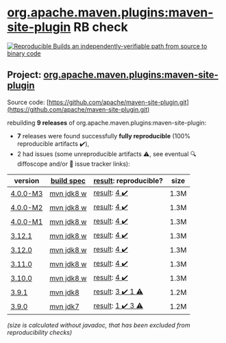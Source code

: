 [org.apache.maven.plugins:maven-site-plugin](https://search.maven.org/artifact/org.apache.maven.plugins/maven-site-plugin/) RB check
=======

[![Reproducible Builds](https://reproducible-builds.org/images/logos/rb.svg) an independently-verifiable path from source to binary code](https://reproducible-builds.org/)

## Project: [org.apache.maven.plugins:maven-site-plugin](https://search.maven.org/artifact/org.apache.maven.plugins/maven-site-plugin/)

Source code: [https://github.com/apache/maven-site-plugin.git](https://github.com/apache/maven-site-plugin.git)

rebuilding **9 releases** of org.apache.maven.plugins:maven-site-plugin:
- **7** releases were found successfully **fully reproducible** (100% reproducible artifacts :heavy_check_mark:),
- 2 had issues (some unreproducible artifacts :warning:, see eventual :mag: diffoscope and/or :memo: issue tracker links):

| version | [build spec](/BUILDSPEC.md) | [result](https://reproducible-builds.org/docs/jvm/): reproducible? | size |
| -- | --------- | ------ | -- |
| [4.0.0-M3](https://search.maven.org/artifact/org.apache.maven.plugins/maven-site-plugin/4.0.0-M3/pom) | [mvn jdk8 w](maven-site-plugin-4.0.0-M3.buildspec) | [result](maven-site-plugin-4.0.0-M3.buildinfo): [4 :heavy_check_mark: ](maven-site-plugin-4.0.0-M3.buildcompare) | 1.3M |
| [4.0.0-M2](https://search.maven.org/artifact/org.apache.maven.plugins/maven-site-plugin/4.0.0-M2/pom) | [mvn jdk8 w](maven-site-plugin-4.0.0-M2.buildspec) | [result](maven-site-plugin-4.0.0-M2.buildinfo): [4 :heavy_check_mark: ](maven-site-plugin-4.0.0-M2.buildcompare) | 1.3M |
| [4.0.0-M1](https://search.maven.org/artifact/org.apache.maven.plugins/maven-site-plugin/4.0.0-M1/pom) | [mvn jdk8 w](maven-site-plugin-4.0.0-M1.buildspec) | [result](maven-site-plugin-4.0.0-M1.buildinfo): [4 :heavy_check_mark: ](maven-site-plugin-4.0.0-M1.buildcompare) | 1.3M |
| [3.12.1](https://search.maven.org/artifact/org.apache.maven.plugins/maven-site-plugin/3.12.1/pom) | [mvn jdk8 w](maven-site-plugin-3.12.1.buildspec) | [result](maven-site-plugin-3.12.1.buildinfo): [4 :heavy_check_mark: ](maven-site-plugin-3.12.1.buildcompare) | 1.3M |
| [3.12.0](https://search.maven.org/artifact/org.apache.maven.plugins/maven-site-plugin/3.12.0/pom) | [mvn jdk8 w](maven-site-plugin-3.12.0.buildspec) | [result](maven-site-plugin-3.12.0.buildinfo): [4 :heavy_check_mark: ](maven-site-plugin-3.12.0.buildcompare) | 1.3M |
| [3.11.0](https://search.maven.org/artifact/org.apache.maven.plugins/maven-site-plugin/3.11.0/pom) | [mvn jdk8 w](maven-site-plugin-3.11.0.buildspec) | [result](maven-site-plugin-3.11.0.buildinfo): [4 :heavy_check_mark: ](maven-site-plugin-3.11.0.buildcompare) | 1.3M |
| [3.10.0](https://search.maven.org/artifact/org.apache.maven.plugins/maven-site-plugin/3.10.0/pom) | [mvn jdk8 w](maven-site-plugin-3.10.0.buildspec) | [result](maven-site-plugin-3.10.0.buildinfo): [4 :heavy_check_mark: ](maven-site-plugin-3.10.0.buildcompare) | 1.3M |
| [3.9.1](https://search.maven.org/artifact/org.apache.maven.plugins/maven-site-plugin/3.9.1/pom) | [mvn jdk8](maven-site-plugin-3.9.1.buildspec) | [result](maven-site-plugin-3.9.1.buildinfo): [3 :heavy_check_mark:  1 :warning:](maven-site-plugin-3.9.1.buildcompare) | 1.2M |
| [3.9.0](https://search.maven.org/artifact/org.apache.maven.plugins/maven-site-plugin/3.9.0/pom) | [mvn jdk7](maven-site-plugin-3.9.0.buildspec) | [result](maven-site-plugin-3.9.0.buildinfo): [1 :heavy_check_mark:  3 :warning:](maven-site-plugin-3.9.0.buildcompare) | 1.2M |

<i>(size is calculated without javadoc, that has been excluded from reproducibility checks)</i>
